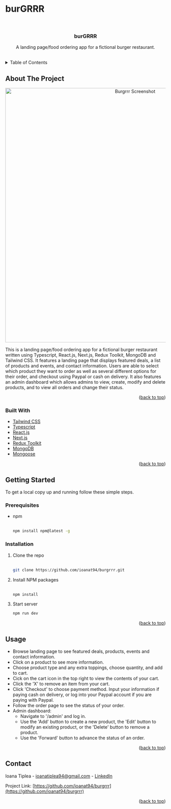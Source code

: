 # burGRRR

<div id="top"></div>
<!-- PROJECT LOGO -->
<br />
<div align="center">
<h3 align="center">burGRRR</h3>

  <p align="center">
    A landing page/food ordering app for a fictional burger restaurant.
    <br />
    <br />
  </p>
</div>

<!-- TABLE OF CONTENTS -->
<details>
  <summary>Table of Contents</summary>
  <ol>
    <li>
      <a href="#about-the-project">About The Project</a>
      <ul>
        <li><a href="#built-with">Built With</a></li>
      </ul>
    </li>
    <li>
      <a href="#getting-started">Getting Started</a>
      <ul>
        <li><a href="#prerequisites">Prerequisites</a></li>
        <li><a href="#installation">Installation</a></li>
      </ul>
    </li>
    <li><a href="#usage">Usage</a></li>
    <li><a href="#contact">Contact</a></li>
  </ol>
</details>

<!-- ABOUT THE PROJECT -->
## About The Project

<p align="center"><img src="https://res.cloudinary.com/duwzi0jnc/image/upload/v1657121290/uploads/burgrrrmockup_sxn37k.png" alt="Burgrrr Screenshot" width="800" height="auto">

This is a landing page/food ordering app for a fictional burger restaurant written using Typescript, React.js, Next.js, Redux Toolkit, MongoDB and Tailwind CSS. It features a landing page that displays featured deals, a list of products and events, and contact information. Users are able to select which product they want to order as well as several different options for their order, and checkout using Paypal or cash on delivery. It also features an admin dashboard which allows admins to view, create, modify and delete products, and to view all orders and change their status. 

<p align="right">(<a href="#top">back to top</a>)</p>

### Built With

* [Tailwind CSS](https://tailwindcss.com/)
* [Typescript](https://www.typescriptlang.org/)
* [React.js](https://reactjs.org/)
* [Next.js](https://nextjs.org/)
* [Redux Toolkit](https://redux-toolkit.js.org/)
* [MongoDB](https://www.mongodb.com/)
* [Mongoose](https://mongoosejs.com/)

<p align="right">(<a href="#top">back to top</a>)</p>

<!-- GETTING STARTED -->
## Getting Started

To get a local copy up and running follow these simple steps.

### Prerequisites

* npm  
  <br /> 
  ```sh
  npm install npm@latest -g
  ```

### Installation

1. Clone the repo  
   <br /> 
   ```sh
   git clone https://github.com/ioanat94/burgrrr.git
   ```
2. Install NPM packages  
   <br /> 
   ```sh
   npm install
   ```
3. Start server 
   <br /> 
   ```sh
   npm run dev
   ```

<p align="right">(<a href="#top">back to top</a>)</p>

<!-- USAGE EXAMPLES -->
## Usage

- Browse landing page to see featured deals, products, events and contact information.
- Click on a product to see more information.
- Choose product type and any extra toppings, choose quantity, and add to cart.
- Cick on the cart icon in the top right to view the contents of your cart.
- Click the 'X' to remove an item from your cart.
- Click 'Checkout' to choose payment method. Input your information if paying cash on delivery, or log into your Paypal account if you are paying with Paypal.
- Follow the order page to see the status of your order.
- Admin dashboard:
  - Navigate to '/admin' and log in.
  - Use the 'Add' button to create a new product, the 'Edit' button to modify an existing product, or the 'Delete' button to remove a product.
  - Use the 'Forward' button to advance the status of an order.

<p align="right">(<a href="#top">back to top</a>)</p>

<!-- CONTACT -->
## Contact

Ioana Tiplea - ioanatiplea94@gmail.com  - [LinkedIn](https://www.linkedin.com/in/ioana-tiplea/)

Project Link: [https://github.com/ioanat94/burgrrr](https://github.com/ioanat94/burgrrr)

<p align="right">(<a href="#top">back to top</a>)</p>
